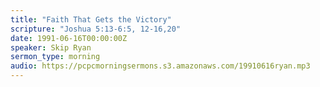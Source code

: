 ```yaml
---
title: "Faith That Gets the Victory"
scripture: "Joshua 5:13-6:5, 12-16,20"
date: 1991-06-16T00:00:00Z
speaker: Skip Ryan
sermon_type: morning
audio: https://pcpcmorningsermons.s3.amazonaws.com/19910616ryan.mp3 
---
```



